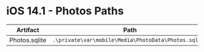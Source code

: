 # iOS 14.1 - Photos Paths

| **Artifact**  | **Path**                                           |
|---------------|----------------------------------------------------|
| Photos.sqlite | `.\private\var\mobile\Media\PhotoData\Photos.sqlite` |